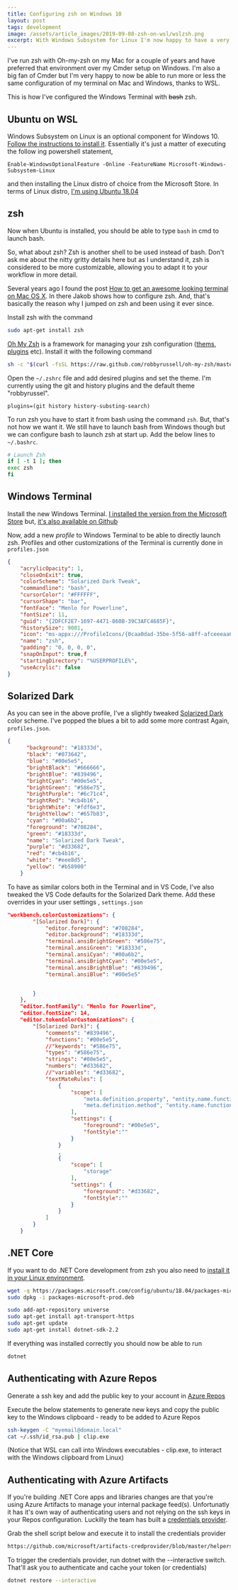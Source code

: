```yaml
---
title: Configuring zsh on Windows 10
layout: post
tags: development
image: /assets/article_images/2019-09-08-zsh-on-wsl/wslzsh.png
excerpt: With Windows Subsystem for Linux I'm now happy to have a very similar cli experience on both Windows and Mac. This is how I've configured zsh on Windows.
---
```

I've run zsh with Oh-my-zsh on my Mac for a couple of years and have preferred that environment over my Cmder setup on Windows. I'm also a big fan of Cmder but I'm very happy to now be able to run more or less the same configuration of my terminal on Mac and Windows, thanks to WSL.

This is how I've configured the Windows Terminal with ~~bash~~ zsh.

## Ubuntu on WSL
Windows Subsystem on Linux is an optional component for Windows 10. [Follow the instructions to install it](https://docs.microsoft.com/en-us/windows/wsl/install-win10).
Essentially it's just a matter of executing the follow ing powershell statement,
```
Enable-WindowsOptionalFeature -Online -FeatureName Microsoft-Windows-Subsystem-Linux
```
and then installing the Linux distro of choice from the Microsoft Store.
 In terms of Linux distro, [I'm using Ubuntu 18.04](https://www.microsoft.com/store/apps/9N9TNGVNDL3Q)


## zsh
Now when Ubuntu is installed, you should be able to type `bash` in cmd to launch bash.

So, what about zsh? Zsh is another shell to be used instead of bash. Don't ask me about the nitty gritty details here but as I understand it, zsh is considered to be more customizable, allowing you to adapt it to your workflow in more detail.

Several years ago I found the post [How to get an awesome looking terminal on Mac OS X](https://jakoblaegdsmand.com/en/blog/how-to-get-an-awesome-looking-terminal-on-mac-os-x/). In there Jakob shows how to configure zsh. And, that's basically the reason why I jumped on zsh and been using it ever since.

Install zsh with the command
```bash
sudo apt-get install zsh
```

[Oh My Zsh](https://ohmyz.sh/) is a framework for managing your zsh configuration ([thems](https://github.com/robbyrussell/oh-my-zsh/wiki/Themes), [plugins](https://github.com/robbyrussell/oh-my-zsh/wiki/Plugins-Overview) etc). Install it with the following command
```bash
sh -c "$(curl -fsSL https://raw.github.com/robbyrussell/oh-my-zsh/master/tools/install.sh)"
```

Open the `~/.zshrc` file and add desired plugins and set the theme. I'm currently using the git and history plugins and the default theme "robbyrussel".
```vim
plugins=(git history history-substing-search)
```

To run zsh you have to start it from bash using the command `zsh`. But, that's not how we want it. We still have to launch bash from Windows though but we can configure bash to launch zsh at start up.
Add the below lines to `~/.bashrc`.

```bash
# Launch Zsh
if [ -t 1 ]; then
exec zsh
fi
```

## Windows Terminal
Install the new Windows Terminal.
[I installed the version from the Microsoft Store](
https://www.microsoft.com/en-us/p/windows-terminal-preview/9n0dx20hk701) but, [it's also available on Github](https://github.com/microsoft/Terminal)

Now, add a new _profile_ to  Windows Terminal to be able to directly launch zsh. Profiles and other customizations of the Terminal is currently done in `profiles.json`

```json
{
    "acrylicOpacity": 1,
    "closeOnExit": true,
    "colorScheme": "Solarized Dark Tweak",
    "commandline": "bash",
    "cursorColor": "#FFFFFF",
    "cursorShape": "bar",
    "fontFace": "Menlo for Powerline",
    "fontSize": 11,
    "guid": "{2DFCF2E7-1697-4471-860B-39C3AFC4685F}",
    "historySize": 9001,
    "icon": "ms-appx:///ProfileIcons/{0caa0dad-35be-5f56-a8ff-afceeeaa6101}.png",
    "name": "zsh",
    "padding": "0, 0, 0, 0",
    "snapOnInput": true,f
    "startingDirectory": "%USERPROFILE%",
    "useAcrylic": false
}
```

## Solarized Dark
As you can see in the above profile, I've a slightly tweaked [Solarized Dark](https://ethanschoonover.com/solarized/) color scheme. I've popped the blues a bit to add some more contrast
Again, `profiles.json`.
```json
{
      "background": "#18333d",
      "black": "#073642",
      "blue": "#00e5e5",
      "brightBlack": "#666666",
      "brightBlue": "#839496",
      "brightCyan": "#00e5e5",
      "brightGreen": "#586e75",
      "brightPurple": "#6c71c4",
      "brightRed": "#cb4b16",
      "brightWhite": "#fdf6e3",
      "brightYellow": "#657b83",
      "cyan": "#00a6b2",
      "foreground": "#708284",
      "green": "#18333d",
      "name": "Solarized Dark Tweak",
      "purple": "#d33682",
      "red": "#cb4b16",
      "white": "#eee8d5",
      "yellow": "#b58900"
    }
```

To have as similar colors both in the Terminal and in VS Code, I've also tweaked the VS Code defaults for the Solarized Dark theme.
Add these overrides in your user settings , `settings.json`

```json
"workbench.colorCustomizations": {
        "[Solarized Dark]": {
            "editor.foreground": "#708284",
            "editor.background": "#18333d",
            "terminal.ansiBrightGreen": "#586e75",
            "terminal.ansiGreen": "#18333d",
            "terminal.ansiCyan": "#00a6b2",
            "terminal.ansiBrightCyan": "#00e5e5",
            "terminal.ansiBrightBlue": "#839496",
            "terminal.ansiBlue": "#00e5e5"


        }
    },
    "editor.fontFamily": "Menlo for Powerline",
    "editor.fontSize": 14,
    "editor.tokenColorCustomizations": {
        "[Solarized Dark]": {
            "comments": "#839496",
            "functions": "#00e5e5",
            //"keywords": "#586e75",
            "types": "#586e75",
            "strings": "#00e5e5",
            "numbers": "#d33682",
            //"variables": "#d33682",
            "textMateRules": [
                {
                    "scope": [
                        "meta.definition.property", "entity.name.function",
                        "meta.definition.method", "entity.name.function",
                    ],
                    "settings": {
                        "foreground": "#00e5e5",
                        "fontStyle":""
                    }
                }
                ,
                {
                    "scope": [
                        "storage"
                    ],
                    "settings": {
                        "foreground": "#d33682",
                        "fontStyle":""
                    }
                }
            ]
        }
    }
```

## .NET Core
If you want to do .NET Core development from zsh you also need to [install it in your Linux environment](https://dotnet.microsoft.com/learn/dotnet/hello-world-tutorial/install).

```bash
wget -q https://packages.microsoft.com/config/ubuntu/18.04/packages-microsoft-prod.deb -O packages-microsoft-prod.deb
sudo dpkg -i packages-microsoft-prod.deb
```

```bash
sudo add-apt-repository universe
sudo apt-get install apt-transport-https
sudo apt-get update
sudo apt-get install dotnet-sdk-2.2
```

If everything was installed correctly you should now be able to run
```bash
dotnet
```

## Authenticating with Azure Repos
Generate a ssh key and add the public key to your account in [Azure Repos](https://docs.microsoft.com/en-us/azure/devops/repos/git/use-ssh-keys-to-authenticate?view=azure-devops)

Execute the below statements to generate new keys and copy the public key to the Windows clipboard - ready to be added to Azure Repos

```bash
ssh-keygen -C "myemail@domain.local"
cat ~/.ssh/id_rsa.pub | clip.exe
```

(Notice that WSL can call into Windows executables - clip.exe, to interact with the Windows clipboard from Linux)

## Authenticating with Azure Artifacts
If you're building .NET Core apps and libraries changes are that you're using Azure Artifacts to manage your internal package feed(s). Unfortunatly it has it's own way of authenticating users and not relying on the ssh keys in your Repos configuration. Luckilly the team has built a [credentials provider](https://github.com/microsoft/artifacts-credprovider).

Grab the shell script below and execute it to install the credentials provider
```bash
https://github.com/microsoft/artifacts-credprovider/blob/master/helpers/installcredprovider.sh
```
To trigger the credentials provider, run dotnet with the --interactive switch. That'll ask you to authenticate and cache your token (or credentials)

```bash
dotnet restore --interactive
```